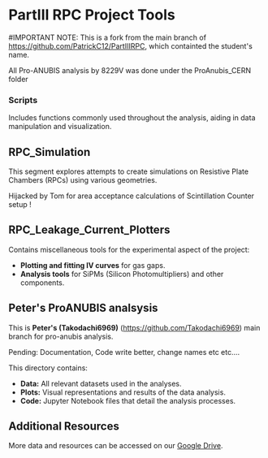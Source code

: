 # PartIII RPC Project Tools

#IMPORTANT NOTE:
This is a fork from the main branch of https://github.com/PatrickC12/PartIIIRPC, which containted the student's name.

All Pro-ANUBIS analysis by 8229V was done under the ProAnubis_CERN folder

### Scripts
Includes functions commonly used throughout the analysis, aiding in data manipulation and visualization.

## RPC_Simulation
This segment explores attempts to create simulations on Resistive Plate Chambers (RPCs) using various geometries.

Hijacked by Tom for area acceptance calculations of Scintillation Counter setup !

## RPC_Leakage_Current_Plotters
Contains miscellaneous tools for the experimental aspect of the project:
- **Plotting and fitting IV curves** for gas gaps.
- **Analysis tools** for SiPMs (Silicon Photomultipliers) and other components.

## Peter's ProANUBIS analsysis

This is **Peter's (Takodachi6969)** (https://github.com/Takodachi6969) main branch for pro-anubis analysis.

Pending:
Documentation, Code write better, change names etc etc....

This directory contains:
- **Data:** All relevant datasets used in the analyses.
- **Plots:** Visual representations and results of the data analysis.
- **Code:** Jupyter Notebook files that detail the analysis processes.

## Additional Resources
More data and resources can be accessed on our [Google Drive](https://drive.google.com/drive/folders/1h3tAO2pH-oXBDvoifNG5Sx7_lPVB5Iju?usp=drive_link).
